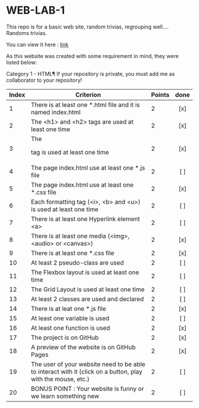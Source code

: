 # WEB-LAB-1

This repo is for a basic web site, random trivias, regrouping well.... Randoms trivias.

You can view it here : [link](https://kumo-chan.github.io/WEB-LAB-1/)

As this website was created with some requirement in mind, they were listed below:

Category 1 - HTML¶
If your repository is private, you must add me as collaborator to your repository!

| Index | Criterion                                                                                                   | Points | done |
|-------|-------------------------------------------------------------------------------------------------------------|--------|:----:|
| 1     | There is at least one *.html file and it is named ìndex.html                                                | 2      | [x]  |
| 2     | The \<h1> and \<h2> tags are used at least one time                                                         | 2      | [x]  |
| 3     | The <p> tag is used at least one time                                                                       | 2      | [x]  |
| 4     | The page index.html use at least one *.js file                                                              | 2      | [ ]  |
| 5     | The page index.html use at least one *.css file                                                             | 2      | [x]  |
| 6     | Each formatting tag (\<i>, \<b> and \<u>) is used at least one time                                         | 2      | [ ]  |
| 7     | There is at least one Hyperlink element \<a>                                                                | 2      | [ ]  |
| 8     | There is at least one media (\<img>, \<audio> or \<canvas>)                                                 | 2      | [x]  |
| 9     | There is at least one *.css file                                                                            | 2      | [x]  |
| 10    | At least 2 pseudo-class are used                                                                            | 2      | [ ]  |
| 11    | The Flexbox layout is used at least one time                                                                | 2      | [ ]  |
| 12    | The Grid Layout is used at least one time                                                                   | 2      | [ ]  |
| 13    | At least 2 classes are used and declared                                                                    | 2      | [ ]  |
| 14    | There is at leat one *.js file                                                                              | 2      | [x]  |
| 15    | At least one variable is used                                                                               | 2      | [ ]  |
| 16    | At least one function is used                                                                               | 2      | [x]  |
| 17    | The project is on GitHub                                                                                    | 2      | [x]  |
| 18    | A preview of the website is on GitHub Pages                                                                 | 2      | [x]  |
| 19    | The user of your website need to be able to interact with it (click on a button, play with the mouse, etc.) | 2      | [ ]  |
| 20    | BONUS POINT : Your website is funny or we learn something new                                               | 2      | [ ]  |
